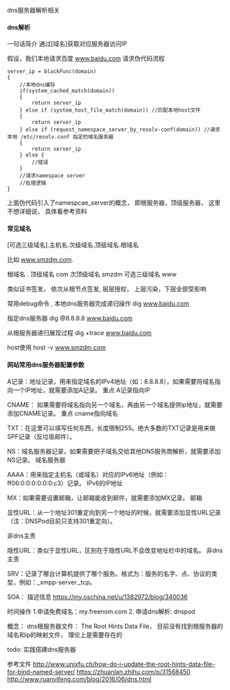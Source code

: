 dns服务器解析相关


####  dns解析

一句话简介
通过[域名]获取对应服务器访问IP

假设，我们本地请求百度 www.baidu.com
请求伪代码流程

```
server_ip = blackFunc(domain)
{   
    //本地dns缓存
    if(system_cached_match(domain))
    {
        return server_ip
    } else if (system_host_file_match(domain)) //匹配本地host文件
    {
        return server_ip
    } else if (request_namespace_server_by_resolv-conf(domain)) //请求本地 /etc/resolv.conf 指定的域名服务器
    {
        return server_ip
    } else {
        //错误
    }
    //请求namespace server 
    //处理逻辑    
}
```

上面伪代码引入了namespcae_server的概念， 即根服务器，顶级服务器， 这里不想详细说， 具体看参考资料

#### 常见域名

[可选三级域名].主机名.次级域名.顶级域名.根域名

比如
www.smzdm.com.

根域名 .
顶级域名 com
次顶级域名 smzdm
可选三级域名 www

类似证书签发， 依次从根节点签发, 层层授权， 上层污染，下层全部受影响


常用debug命令 , 本地dns服务器完成递归操作
dig www.baidu.com

指定dns服务器
dig @8.8.8.8 www.baidu.com

从根服务器递归展现过程
dig +trace www.baidu.com

host使用
host -v www.smzdm.com

#### 网站常用dns服务器配置参数

A记录：地址记录，用来指定域名的IPv4地址（如：8.8.8.8），如果需要将域名指向一个IP地址，就需要添加A记录。
重点 A记录指向IP

CNAME： 如果需要将域名指向另一个域名，再由另一个域名提供ip地址，就需要添加CNAME记录。
重点 cname指向域名

TXT：在这里可以填写任何东西，长度限制255。绝大多数的TXT记录是用来做SPF记录（反垃圾邮件）。

NS：域名服务器记录，如果需要把子域名交给其他DNS服务商解析，就需要添加NS记录。
域名服务器

AAAA：用来指定主机名（或域名）对应的IPv6地址（例如：ff06:0:0:0:0:0:0:c3）记录。
IPv6的IP地址

MX：如果需要设置邮箱，让邮箱能收到邮件，就需要添加MX记录。
邮箱

显性URL：从一个地址301重定向到另一个地址的时候，就需要添加显性URL记录（注：DNSPod目前只支持301重定向）。

非dns主责

隐性URL：类似于显性URL，区别在于隐性URL不会改变地址栏中的域名。
非dns主责

SRV：记录了哪台计算机提供了哪个服务。格式为：服务的名字、点、协议的类型，例如：_xmpp-server._tcp。

SOA： 描述信息 https://my.oschina.net/u/1382972/blog/340036


时间操作
1.申请免费域名：my.freenom.com
2. 申请dns解析: dnspod

概念：
dns根服务器文件： The Root Hints Data File， 目前没有找到根服务器的 域名和ip的映射文件， 理论上是需要存在的

todo: 实践搭建dns服务器

参考文件
http://www.unixfu.ch/how-do-i-update-the-root-hints-data-file-for-bind-named-server/
https://zhuanlan.zhihu.com/p/31568450
http://www.ruanyifeng.com/blog/2016/06/dns.html
